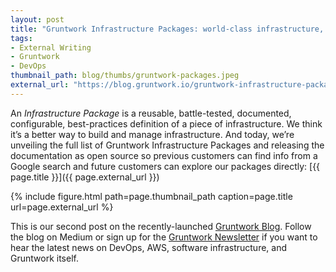 ```yaml
---
layout: post
title: "Gruntwork Infrastructure Packages: world-class infrastructure, all of the control, none of the work"
tags:
- External Writing
- Gruntwork
- DevOps
thumbnail_path: blog/thumbs/gruntwork-packages.jpeg
external_url: "https://blog.gruntwork.io/gruntwork-infrastructure-packages-7434dc77d0b1"
---
```


An *Infrastructure Package* is a reusable, battle-tested, documented, configurable, best-practices definition of a
piece of infrastructure. We think it’s a better way to build and manage infrastructure. And today, we’re unveiling the
full list of Gruntwork Infrastructure Packages and releasing the documentation as open source so previous customers can
find info from a Google search and future customers can explore our packages directly:
[{{ page.title }}]({{ page.external_url }})

{% include figure.html path=page.thumbnail_path caption=page.title url=page.external_url %}

This is our second post on the recently-launched [Gruntwork Blog](https://blog.gruntwork.io/). Follow the blog on
Medium or sign up for the [Gruntwork Newsletter](http://www.gruntwork.io/newsletter/?ref=ybrikman-gruntwork-packages)
if you want to hear the latest news on DevOps, AWS, software infrastructure, and Gruntwork itself.